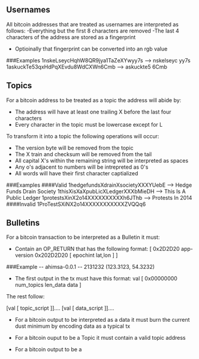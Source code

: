 

Usernames
----

All bitcoin addresses that are treated as usernames are interpreted as follows:
-Everything but the first 8 characters are removed
-The last 4 characters of the address are stored as a fingerprint
 * Optioinally that fingerprint can be converted into an rgb value


###Examples
1nskeLseycHqhW8QR9jya1TaZeXYwyy7s --> nskelseyc yy7s
1askuckTe53qxHdPqXEvdu8WdCXWn6Cmb --> askuckte5 6Cmb

Topics
----

For a bitcoin address to be treated as a topic the address will abide by:
- The address will have at least one trailing X before the last four characters 
- Every character in the topic must be lowercase except for L

To transform it into a topic the following operations will occur:
- The version byte will be removed from the topic
- The X train and checksum will be removed from the tail
- All capital X's within the remaining string will be interpreted as spaces
- Any o's adjacent to numbers will be intrepreted as 0's
- All words will have their first character captialized

###Examples
####Valid
1hedgefundsXdrainXsocietyXXXYUebE --> Hedge Funds Drain Society
1thisXisXaXpubLicXLedgerXXXbMieDH --> This Is A Public Ledger
1protestsXinX2o14XXXXXXXXXXh6JThb --> Protests In 2014
####Invalid
1ProTestSXiNX2o14XXXXXXXXXXXZVQQq6

Bulletins
----

For a bitcoin transaction to be interpreted as a Bulletin it must:
- Contain an OP_RETURN that has the following format:
[ 0x2D2D20 app-version 0x202D2D20 [ epochint lat,lon ] ]

###Example
-- ahimsa-0.0.1 -- 2131232 (123.3123, 54.3232)

- The first output in the tx must have this format: 
val [ 0x00000000 num_topics len_data data ]

The rest follow:

[val [ topic_script ]]....
[val [ data_script ]]....

- For a bitcoin output to be interpreted as a data it must
 burn the current dust minimum by encoding data as a typical tx

- For a bitcoin ouput to be a Topic it must contain a valid topic
address 

- For a bitcoin output to be a 
